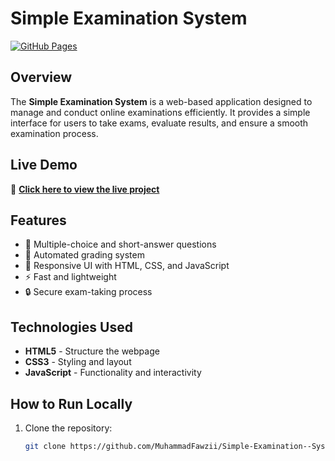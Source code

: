 # Simple Examination System

[![GitHub Pages](https://img.shields.io/badge/GitHub-Pages-blue?logo=github)](https://muhammadfawzii.github.io/Simple-Examination--System/)

## Overview

The **Simple Examination System** is a web-based application designed to manage and conduct online examinations efficiently. It provides a simple interface for users to take exams, evaluate results, and ensure a smooth examination process.

## Live Demo

🔗 **[Click here to view the live project](https://muhammadfawzii.github.io/Simple-Examination--System/)**

## Features

- 📄 Multiple-choice and short-answer questions
- 📝 Automated grading system
- 🎨 Responsive UI with HTML, CSS, and JavaScript
- ⚡ Fast and lightweight
- 🔒 Secure exam-taking process

## Technologies Used

- **HTML5** - Structure the webpage
- **CSS3** - Styling and layout
- **JavaScript** - Functionality and interactivity

## How to Run Locally

1. Clone the repository:
   ```sh
   git clone https://github.com/MuhammadFawzii/Simple-Examination--System.git

